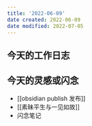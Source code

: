 ```yaml
---
title: '2022-06-09'
date created: 2022-06-09
date modified: 2022-07-05
---
```


## 今天的工作日志

## 今天的灵感或闪念

- [[obsidian publish 发布]]
- [[素昧平生与一见如故]]
- 闪念笔记
